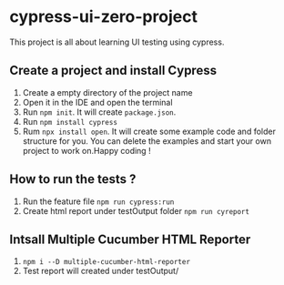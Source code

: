 # cypress-ui-zero-project

This project is all about learning UI testing using cypress.

## Create a project and install Cypress  
  1. Create a empty directory of the project name
  2. Open it in the IDE and open the terminal
  3. Run `npm init`. It will create `package.json`.
  4. Run `npm install cypress`
  5. Rum `npx install open`. It will create some example code and folder structure for you. You can delete the examples and start your own project to work on.Happy coding !

## How to run the tests ?
   1. Run the feature file `npm run cypress:run`
   2. Create html report under testOutput folder `npm run cyreport`
 
## Intsall Multiple Cucumber HTML Reporter
   1. `npm i --D multiple-cucumber-html-reporter`
   2. Test report will created under testOutput/
